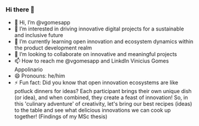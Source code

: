 ### Hi there 👋

- 👋 Hi, I’m @vgomesapp
- 👀 I’m interested in  driving innovative digital projects for a sustainable and inclusive future
- 🌱 I’m currently learning open innovation and ecosystem dynamics within the product development realm
- 💞️ I’m looking to collaborate on innovative and meaningful projects
- 📫 How to reach me @vgomesapp and LinkdIn Vinicius Gomes Appolinario
- 😄 Pronouns: he/him
- ⚡ Fun fact: Did you know that open innovation ecosystems are like potluck dinners for ideas? Each participant brings their own unique dish (or idea), and when combined, they create a feast of innovation! So, in this 'culinary adventure' of creativity, let's bring our best recipes (ideas) to the table and see what delicious innovations we can cook up together! (Findings of my MSc thesis)

<!---
vgomesapp/vgomesapp is a ✨ special ✨ repository because its `README.md` (this file) appears on your GitHub profile.
You can click the Preview link to take a look at your changes.
--->

